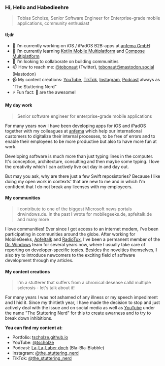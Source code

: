 ### Hi, Hello and Habedieehre
> Tobias Scholze, Senior Software Engineer for Enterprise-grade mobile applications, community enthusiast

#### tl;dr
- 🔭 I’m currently working on iOS / iPadOS B2B-apps at [anfema GmbH](https://anfe.ma/en)
- 🌱 I’m currently learning [Kotlin Mobile Multiplatform](https://kotlinlang.org/docs/multiplatform.html) and [Compose Multiplatform](https://www.jetbrains.com/lp/compose-multiplatform/)
- 👯 I’m looking to collaborate on building communities
- 📫 How to reach me: [@tobonaut](https://twitter.com/tobonaut) (Twitter), [tobonaut@mastodon.social](https://mastodon.social/@tobonaut) (Mastodon)
- 📹 My content creations: [YouTube](https://youtube.com/@tscholze), [TikTok](https://www.tiktok.com/@the_stuttering_nerd), [Instagram](https://www.instagram.com/the_stuttering_nerd), [Podcast](https://tscholze.github.io/podcast-la-la-laber-doch/) always as "The Stuttering Nerd"
- ⚡ Fun fact: 🐼 are the awesome!

#### My day work
> Senior software engineer for enterprise-grade mobile applications

For many years now I have been developing apps for iOS and iPadOS together with my colleagues at [anfema](https://anfe.ma) which help our international customers to digitalize their internal processes, to be free of errors and to enable their employees to be more productive but also to have more fun at work. 

Developing software is much more than just typing lines in the computer. It's conception, architecture, consulting and then maybe some typing. I love the creativity which I can actively live out day in and day out.

But may you ask, why are there just a few Swift reposistories? Because I like doing my open work in contexts' that are new to me and in which I'm confident that I do not break any licenses with my employeers.

#### My communities
> I contribute to one of the biggest Microsoft news portals drwindows.de. In the past I wrote for mobilegeeks.de, apfeltalk.de and many more

I love communities! Ever since I got access to an internet modem, I've been participating in communities around the globe. After working for MobileGeeks, [Apfeltalk](https://apfeltalk.de) and [RadioTux](https://radiotux.de), I've been a permanent member of the [Dr. Windows](https://drwindows.de) team for several years now, where I usually take care of reporting on developer-specific topics. Besides the novelties themselves, I also try to introduce newcomers to the exciting field of software development through my articles.

#### My content creations
> I'm a stutterer that suffers from a chronical desease calld multiple sclerosis - let's talk about it!

For many years I was not ashamed of any illness or my speech impediment and I hid it. Since my thirtieth year, I have made the decision to stop and just actively deal with the issue and on social media as well as [YouTube](https://youtube.com/@tscholze) under the name "The Stuttering Nerd" for this to create awarness and to try to break down inhibitions.

**You can find my content at:**

- Portfolio: [tscholze.github.io](tscholze.github.io)
- YouTube: [@tscholze](https://youtube.com/@tscholze)
- Podcast: [La-La-Laber doch](https://tscholze.github.io/podcast-la-la-laber-doch/) (Bla-Bla-Blabble)
- Instagram: [@the_stuttering_nerd](https://www.instagram.com/the_stuttering_nerd)
- TikTok: [@the_stuttering_nerd](https://www.tiktok.com/@the_stuttering_nerd)
